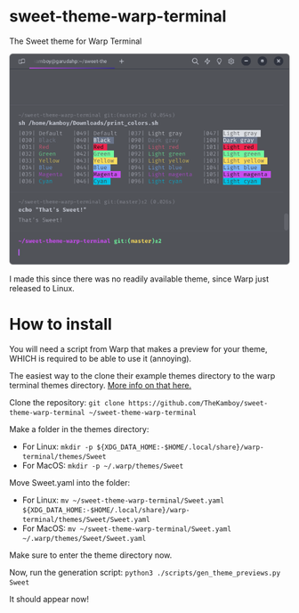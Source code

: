 # sweet-theme-warp-terminal

The Sweet theme for Warp Terminal

![screenshot](https://raw.githubusercontent.com/TheKamboy/sweet-theme-warp-terminal/master/assets/Screenshot_20240224_125151.png)

I made this since there was no readily available theme, since Warp just released to Linux.

# How to install

You will need a script from Warp that makes a preview for your theme, WHICH is required to be able to use it (annoying).

The easiest way to the clone their example themes directory to the warp terminal themes directory.
[More info on that here.](https://docs.warp.dev/appearance/custom-themes)

Clone the repository: `git clone https://github.com/TheKamboy/sweet-theme-warp-terminal ~/sweet-theme-warp-terminal`

Make a folder in the themes directory:

- For Linux: `mkdir -p ${XDG_DATA_HOME:-$HOME/.local/share}/warp-terminal/themes/Sweet`
- For MacOS: `mkdir -p ~/.warp/themes/Sweet`

Move Sweet.yaml into the folder:

- For Linux: `mv ~/sweet-theme-warp-terminal/Sweet.yaml ${XDG_DATA_HOME:-$HOME/.local/share}/warp-terminal/themes/Sweet/Sweet.yaml`
- For MacOS: `mv ~/sweet-theme-warp-terminal/Sweet.yaml ~/.warp/themes/Sweet/Sweet.yaml`

Make sure to enter the theme directory now.

Now, run the generation script: `python3 ./scripts/gen_theme_previews.py Sweet`

It should appear now!
